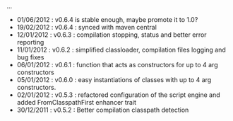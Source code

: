 ...

  * 01/06/2012 : v0.6.4 is stable enough, maybe promote it to 1.0?
  * 19/02/2012 : v0.6.4 : synced with maven central
  * 12/01/2012 : v0.6.3 : compilation stopping, status and better error reporting
  * 11/01/2012 : v0.6.2 : simplified classloader, compilation files logging and bug fixes
  * 06/01/2012 : v0.6.1 : function that acts as constructors for up to 4 arg constructors
  * 05/01/2012 : v0.6.0 : easy instantiations of classes with up to 4 arg constructors.
  * 02/01/2012 : v0.5.3 : refactored configuration of the script engine and added FromClasspathFirst enhancer trait
  * 30/12/2011 : v0.5.2 : Better compilation classpath detection
